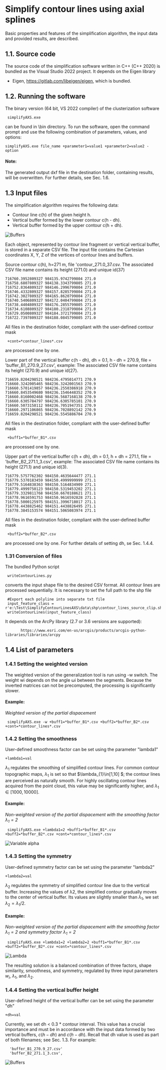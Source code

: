 # Simplify contour lines using axial splines
Basic properties and features of the simplification algorithm, the input data and provided results, are described.


## 1.1. Source code
The source code of the simplification software written in C++ (C++ 2020) is bundled as the Visual Studio 2022 project. 
It depends on the Eigen library
- Eigen, https://gitlab.com/libeigen/eigen, 
which is bundled.

## 1.2. Running the software

The binary version (64 bit, VS 2022 compiler) of the clusterization software

     simplifyAXS.exe

can be found in \bin directory. To run the software, open the command prompt and use the following combination of parameters, values, and options: 

	simplifyAXS.exe file_name +parameter1=value1 +parameter2=value2 -option

#### Note:
The generated output dxf file in the  destination folder, containing results, will be overwritten. For further details, see Sec. 1.6.

## 1.3 Input files

The simplification algorithm requires fhe following data:
- Contour line c(h) of the given height h.
- Vertical buffer formed by the lower contour c(h - dh).
- Vertical buffer formed by the upper contour c(h + dh).

![Buffers](./data/contours_buffers_fig2.jpg)

Each object, represented by contour line fragment or vertical vertical buffer, is stored in a separate CSV file. The input file contains the Cartesian coordinates X, Y, Z of the vertices of contour lines and buffers.

Source contour c(h), h=271 m, file 'contour_271.0_37.csv.
The associated CSV file name contains its height (271.0) and unique id(37)

	716760.3952809327 984135.9742799804 271.0
	716758.6807809327 984138.3343799805 271.0
	716752.8364809327 984146.2996799804 271.0
	716746.4332809327 984157.8285799804 271.0
	716742.3027809327 984165.8620799804 271.0
	716740.5406809327 984172.0404799804 271.0
	716738.4404809327 984176.2855799805 271.0
	716734.6108809327 984180.2318799804 271.0
	716729.0500809327 984184.3721799804 271.0
	716722.7397809327 984188.0845799805 271.0

All files in the destination folder, compliant with the user-defined contour mask

     +cont=*contour_lines*.csv
     
are processed one by one.

Lower part of the vertical buffer c(h - dh), dh = 0.1, h - dh = 270.9, file = 'buffer_B1_270.9_27.csv', example:
The associated CSV file name contains its height (270.9) and unique id(27).

	716659.8204298521 984236.4795014771 270.9
	716660.3242005465 984236.3242001563 270.9
	716660.5701419857 984236.2550386918 270.9
	716660.8453549680 984236.1546448352 270.9
	716660.8160002468 984236.5687168138 270.9
	716660.6305784797 984236.6305785101 270.9
	716660.5073158112 984236.7051947351 270.9
	716660.2971106865 984236.7028892142 270.9
	716659.8204298521 984236.5545886704 270.9
	
All files in the destination folder, compliant with the user-defined buffer mask

     +buff1=*buffer_B1*.csv
     
are processed one by one.
	
Upper part of the vertical buffer c(h + dh), dh = 0.1, h + dh = 271.1, file = 'buffer_B2_271.1_3.csv', example:
The associated CSV file name contains its height (271.1) and unique id(3).

	716779.5757762302 984150.4635644477 271.1
	716779.5370183459 984150.4999999999 271.1
	716779.5164838363 984150.5164834909 271.1
	716779.4999750123 984150.5319453202 271.1
	716779.3329811768 984150.6670188621 271.1
	716778.9616591753 984150.9616592828 271.1
	716778.5000125975 984151.3996718017 271.1
	716778.4438825462 984151.4438826495 271.1
	716778.3845153574 984151.5065083974 271.1
	
All files in the destination folder, compliant with the user-defined buffer mask

     +buff2=*buffer_B2*.csv
     
are processed one by one. For further details of setting dh, se Sec. 1.4.4.

### 1.31 Conversion of files
The bundled Python script

     writeContourLines.py
     
 converts the input shape file to the desired CSV format. All contour lines are processed sequentially. It is necessary to set the full path to the shp file
 
     #Export each polyline into separate txt file
     input_feature_class =  r'e:\Test\SimplifyContourLinesAXS\data\shp\contour_lines_source_clip.shp'
     writeContourLines(input_feature_class)
     
 It depends on the ArcPy library (2.7 or 3.6 versions are supported):
 
           https://www.esri.com/en-us/arcgis/products/arcgis-python-libraries/libraries/arcpy

## 1.4 List of parameters


### 1.4.1 Setting the weighted version

The weighted version of the generalization tool is run using -w switch. The weight wi depends on the angle ωi between the segments. Because the inverted matrices can not be precomputed, the processing is significantly slower.

#### Example:
*Weighted version of the partial dispacement*

     simplifyAXS.exe -w +buff1=*buffer_B1*.csv +buff2=*buffer_B2*.csv +cont=*contour_lines*.csv
     
     
### 1.4.2 Setting the smoothness

User-defined smoothness factor can be set using the parameter "lambda1"

	+lambda1=val
	
$\lambda_{1}$ regulates the smoothing of simplified contour lines. For common contour topographic maps, $\lambda_{1}$ is
set so that $\lambda_{1}\in[1,10] $; the contour lines are perceived as naturally smooth.  For highly oscillating 
contour lines acquired from the point cloud, this value may be significantly higher, and $\lambda_{1}\in 
[1000,10000]$. 

#### Example:
*Non-weighted version of the partial dispacement with the smoothing factor $\lambda_{1}=2$*

     simplifyAXS.exe +lambda1=2 +buff1=*buffer_B1*.csv +buff2=*buffer_B2*.csv +cont=*contour_lines*.csv

![Variable alpha](./data/variable_alpha2.jpg)

### 1.4.3 Setting the symmetry

User-defined symmetry factor can be set using the parameter "lambda2"

	+lambda2=val
	
$\lambda_{2}$ regulates the symmetry of simplified contour line due to the vertical buffer. Increasing the values of λ2, the simplified contour gradually moves to the center of vertical buffer. Its values are slightly smaller than $\lambda_{1}$, we set $\lambda_{2}=\lambda_{1}/2$.

#### Example:
*Non-weighted version of the partial dispacement with the smoothing factor $\lambda_{1}=2$ and symmetry factor $\lambda_{1}=2$*

     simplifyAXS.exe +lambda1=2 +lambda2=2 +buff1=*buffer_B1*.csv +buff2=*buffer_B2*.csv +cont=*contour_lines*.csv

![Lambda](./data/smoothing_lambda_compare.jpg)

The resulting solution is a balanced combination of three factors, shape similarity,
smoothness, and symmetry, regulated by three input parameters
$w_{i}$, $\lambda_{1}$, and $\lambda_{2}$.

### 1.4.4 Setting the vertical buffer height

User-defined height of the vertical buffer can be set using the parameter "dh"

	+dh=val
	
Currently, we set dh < 0.3 * contour interval. This value has a crucial importance and must be in accordance with the input data formed by two vertical buffers, $c(h-dh)$ and $c(h-dh)$. Recall that dh value is used as part of both filenames; see Sec. 1.3. For example:

      'buffer_B1_270.9_27.csv'
      'buffer_B2_271.1_3.csv',

![Buffers](./data/buffers2_0_15.jpg)

